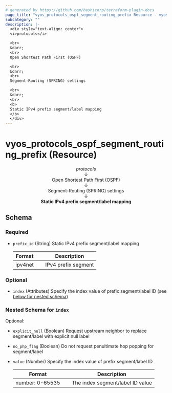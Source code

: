 ```yaml
---
# generated by https://github.com/hashicorp/terraform-plugin-docs
page_title: "vyos_protocols_ospf_segment_routing_prefix Resource - vyos"
subcategory: ""
description: |-
  <div style="text-align: center">
  <i>protocols</i>

  <br>
  &darr;
  <br>
  Open Shortest Path First (OSPF)

  <br>
  &darr;
  <br>
  Segment-Routing (SPRING) settings

  <br>
  &darr;
  <br>
  <b>
  Static IPv4 prefix segment/label mapping
  </b>
  </div>
---
```


# vyos_protocols_ospf_segment_routing_prefix (Resource)

<div style="text-align: center">
<i>protocols</i>

<br>
&darr;
<br>
Open Shortest Path First (OSPF)

<br>
&darr;
<br>
Segment-Routing (SPRING) settings

<br>
&darr;
<br>
<b>
Static IPv4 prefix segment/label mapping
</b>
</div>



<!-- schema generated by tfplugindocs -->
## Schema

### Required

- `prefix_id` (String) Static IPv4 prefix segment/label mapping

    |  Format &emsp; | Description  |
    |----------|---------------|
    |  ipv4net  &emsp; |  IPv4 prefix segment  |

### Optional

- `index` (Attributes) Specify the index value of prefix segment/label ID (see [below for nested schema](#nestedatt--index))

<a id="nestedatt--index"></a>
### Nested Schema for `index`

Optional:

- `explicit_null` (Boolean) Request upstream neighbor to replace segment/label with explicit null label
- `no_php_flag` (Boolean) Do not request penultimate hop popping for segment/label
- `value` (Number) Specify the index value of prefix segment/label ID

    |  Format &emsp; | Description  |
    |----------|---------------|
    |  number: 0-65535  &emsp; |  The index segment/label ID value  |
